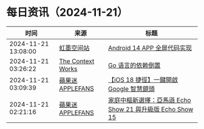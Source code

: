 ﻿# 每日资讯（2024-11-21）

|时间|来源|标题|
|---|---|---|
|2024-11-21 13:08:00|[虹墨空间站](https://www.imaegoo.com/atom.xml)|[Android 14 APP 全屏代码实现](https://www.imaegoo.com/2024/android-fullscreen/)|
|2024-11-21 03:26:22|[The Context Works](https://www.sund.site/index.xml)|[Go 语言的依赖倒置](https://sund.site/posts/2024/go-dependency-inject/)|
|2024-11-21 03:09:39|[蘋果迷 APPLEFANS](https://applefans.today/feed/)|[【iOS 18 捷徑】一鍵開啟 Google 智慧鏡頭](https://applefans.today/2024-11-ios-18-shortcuts-google-lens/)|
|2024-11-21 02:21:16|[蘋果迷 APPLEFANS](https://applefans.today/feed/)|[家庭中樞新選擇：亞馬遜 Echo Show 21 與升級版 Echo Show 15](https://applefans.today/2024-11-echo-show-21-amazon-smart-tv/)|

